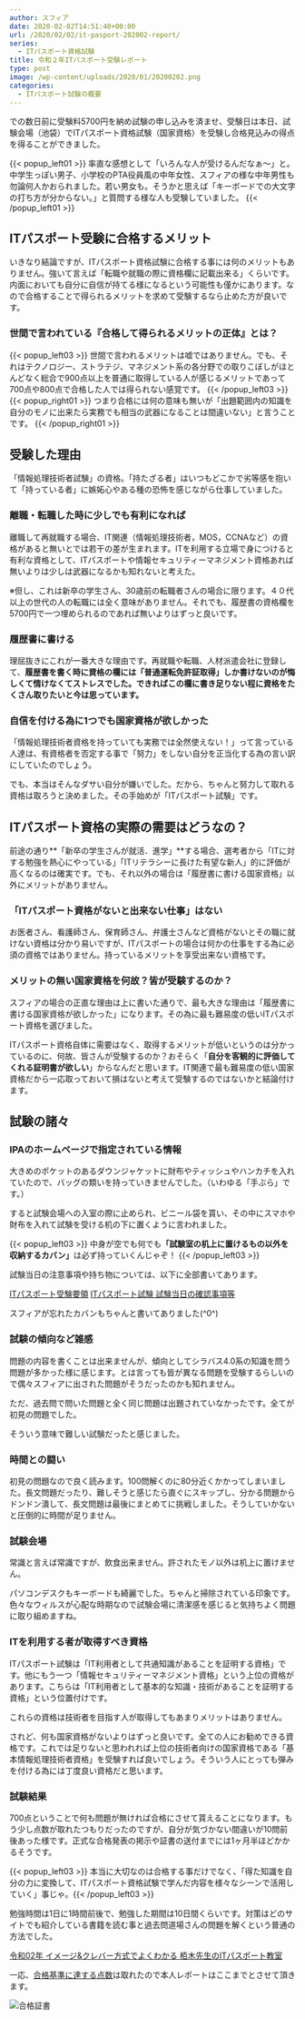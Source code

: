 ```yaml
---
author: スフィア
date: 2020-02-02T14:51:40+00:00
url: /2020/02/02/it-pasport-202002-report/
series:
  - ITパスポート資格試験
title: 令和２年ITパスポート受験レポート
type: post
image: /wp-content/uploads/2020/01/20200202.png
categories:
  - ITパスポート試験の概要
---
```

での数日前に受験料5700円を納め試験の申し込みを済ませ、受験日は本日、試験会場（池袋）でITパスポート資格試験（国家資格）を受験し合格見込みの得点を得ることができました。

{{< popup_left01 >}} 率直な感想として<span class="line-pink">「いろんな人が受けるんだなぁ～」</span>と。中学生っぽい男子、小学校のPTA役員風の中年女性、スフィアの様な中年男性も勿論何人かおられました。若い男女も。そうかと思えば「キーボードでの大文字の打ち方が分からない。」と質問する様な人も受験していました。
{{< /popup_left01 >}} 
## ITパスポート受験に合格するメリット
いきなり結論ですが、ITパスポート資格試験に合格する事には何のメリットもありません。強いて言えば「転職や就職の際に資格欄に記載出来る」くらいです。内面においても自分に自信が持てる様になるという可能性も僅かにあります。なので合格することで得られるメリットを求めて受験するなら止めた方が良いです。
### 世間で言われている『合格して得られるメリットの正体』とは？
{{< popup_left03 >}} 
世間で言われるメリットは嘘ではありません。でも、それはテクノロジー、ストラテジ、マネジメント系の各分野での取りこぼしがほとんどなく総合で900点以上を普通に取得している人が感じるメリットであって700点や800点で合格した人では得られない感覚です。
{{< /popup_left03 >}} 
{{< popup_right01 >}} 
つまり合格には何の意味も無いが「出題範囲内の知識を自分のモノに出来たら実務でも相当の武器になることは間違いない」と言うことです。
{{< /popup_right01 >}} 
## 受験した理由

「情報処理技術者試験」の資格。「持たざる者」はいつもどこかで劣等感を抱いて「持っている者」に嫉妬心やある種の恐怖を感じながら仕事していました。

### 離職・転職した時に少しでも有利になれば

離職して再就職する場合、IT関連（情報処理技術者，MOS，CCNAなど）の資格があると無いとでは若干の差が生まれます。ITを利用する立場で身につけると有利な資格として、ITパスポートや情報セキュリティーマネジメント資格あれば無いよりは少しは武器になるかも知れないと考えた。

※但し、これは新卒の学生さん、30歳前の転職者さんの場合に限ります。４０代以上の世代の人の転職には全く意味がありません。それでも、履歴書の資格欄を5700円で一つ埋められるのであれば無いよりはずっと良いです。

### 履歴書に書ける

理屈抜きにこれが一番大きな理由です。再就職や転職、人材派遣会社に登録して、**履歴書を書く時に資格の欄には「普通運転免許証取得」しか書けないのが悔しくて情けなくてストレスでした。できればこの欄に書き足りない程に資格をたくさん取りたいと今は思っています。**

### 自信を付ける為に1つでも国家資格が欲しかった

「情報処理技術者資格を持っていても実務では全然使えない！」って言っている人達は、有資格者を否定する事で「努力」をしない自分を正当化する為の言い訳にしていたのでしょう。

でも、本当はそんなダサい自分が嫌いでした。だから、ちゃんと努力して取れる資格は取ろうと決めました。その手始めが「ITパスポート試験」です。

## ITパスポート資格の実際の需要はどうなの？

前途の通り**「新卒の学生さんが就活．進学」**する場合、選考者から「ITに対する勉強を熱心にやっている」「ITリテラシーに長けた有望な新人」的に評価が高くなるのは確実です。でも、それ以外の場合は「履歴書に書ける国家資格」以外にメリットがありません。

### 「ITパスポート資格がないと出来ない仕事」はない

お医者さん、看護師さん、保育師さん、弁護士さんなど資格がないとその職に就けない資格は分かり易いですが、ITパスポートの場合は何かの仕事をする為に必須の資格ではありません。持っているメリットを享受出来ない資格です。

### メリットの無い国家資格を何故？皆が受験するのか？

スフィアの場合の正直な理由は上に書いた通りで、最も大きな理由は「履歴書に書ける国家資格が欲しかった」になります。その為に最も難易度の低いITパスポート資格を選びました。

ITパスポート資格自体に需要はなく、取得するメリットが低いというのは分かっているのに、何故、皆さんが受験するのか？おそらく「**自分を客観的に評価してくれる証明書が欲しい**」からなんだと思います。IT関連で最も難易度の低い国家資格だから一応取っておいて損はないと考えて受験するのではないかと結論付けます。

## 試験の諸々

### IPAのホームページで指定されている情報

大きめのポケットのあるダウンジャケットに財布やティッシュやハンカチを入れていたので、バッグの類いを持っていきませんでした。（いわゆる「手ぶら」です。）

すると試験会場への入室の際に止められ、ビニール袋を貰い、その中にスマホや財布を入れて試験を受ける机の下に置くように言われました。

{{< popup_left03 >}} 
          中身が空でも何でも<strong>「試験室の机上に置けるもの以外を収納するカバン」</strong>は必ず持っていくんじゃぞ！
{{< /popup_left03 >}} 

試験当日の注意事項や持ち物については、以下に全部書いてあります。

[ITパスポート受験要領](https://www3.jitec.ipa.go.jp/JitesCbt/html/examination/exam_summary.html)
[ITパスポート試験 試験当日の確認事項等](https://www3.jitec.ipa.go.jp/JitesCbt/html/examination/order.html#honnin)

スフィアが忘れたカバンもちゃんと書いてありました(^0^)

### 試験の傾向など雑感

問題の内容を書くことは出来ませんが、傾向としてシラバス4.0系の知識を問う問題が多かった様に感じます。とは言っても皆が異なる問題を受験するらしいので偶々スフィアに出された問題がそうだったのかも知れません。

ただ、過去問で問いた問題と全く同じ問題は出題されていなかったです。全てが初見の問題でした。

そういう意味で難しい試験だったと感じました。

### 時間との闘い

初見の問題なので良く読みます。100問解くのに80分近くかかってしまいました。長文問題だったり、難しそうと感じたら直ぐにスキップし、分かる問題からドンドン潰して、長文問題は最後にまとめてに挑戦しました。そうしていかないと圧倒的に時間が足りません。

### 試験会場

常識と言えば常識ですが、飲食出来ません。許されたモノ以外は机上に置けません。

パソコンデスクもキーボードも綺麗でした。ちゃんと掃除されている印象です。色々なウィルスが心配な時期なので試験会場に清潔感を感じると気持ちよく問題に取り組めますね。

### ITを利用する者が取得すべき資格

ITパスポート試験は「IT利用者として共通知識があることを証明する資格」です。他にもう一つ「情報セキュリティーマネジメント資格」という上位の資格があります。こちらは「IT利用者として基本的な知識・技術があることを証明する資格」という位置付けです。

これらの資格は技術者を目指す人が取得してもあまりメリットはありません。

されど、何も国家資格がないよりはずっと良いです。全ての人にお勧めできる資格です。これでは足りないと思われれば上位の技術者向けの国家資格である「基本情報処理技術者資格」を受験すれば良いでしょう。そういう人にとっても弾みを付ける為には丁度良い資格だと思います。

### 試験結果

700点ということで何も問題が無ければ合格にさせて貰えることになります。もう少し点数が取れたつもりだったのですが、自分が気づかない間違いが10問前後あった様です。正式な合格発表の掲示や証書の送付までには1ヶ月半ほどかかるそうです。 

{{< popup_left03 >}}           本当に大切なのは合格する事だけでなく、「得た知識を自分の力に変換して、ITパスポート資格試験で学んだ内容を様々なシーンで活用していく」事じゃ。{{< /popup_left03 >}} 

勉強時間は1日に1時間前後で、勉強した期間は10日間くらいです。対策はどのサイトでも紹介している書籍を読む事と過去問道場さんの問題を解くという普通の方法でした。

[令和02年 イメージ&クレバー方式でよくわかる 栢木先生のITパスポート教室](https://www.amazon.co.jp/%E4%BB%A4%E5%92%8C02%E5%B9%B4-%E3%82%A4%E3%83%A1%E3%83%BC%E3%82%B8-%E3%82%AF%E3%83%AC%E3%83%90%E3%83%BC%E6%96%B9%E5%BC%8F%E3%81%A7%E3%82%88%E3%81%8F%E3%82%8F%E3%81%8B%E3%82%8B-%E6%A0%A2%E6%9C%A8%E5%85%88%E7%94%9F%E3%81%AEIT%E3%83%91%E3%82%B9%E3%83%9D%E3%83%BC%E3%83%88%E6%95%99%E5%AE%A4-%E6%A0%A2%E6%9C%A8/dp/429711013X/ref=tmm_pap_swatch_0?_encoding=UTF8&qid=&sr=)

一応、[合格基準に達する点数](https://breakasweat8.com/2020/01/13/it-pasport-nanido/)は取れたので本人レポートはここまでとさせて頂きます。

![合格証書](https://breakasweat8.com/images/it_pass01.png)

&nbsp;